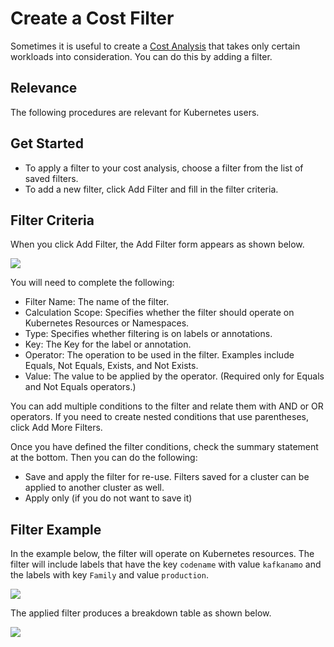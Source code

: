 # Create a Cost Filter

Sometimes it is useful to create a [Cost Analysis](ocean/features/cost-analysis) that takes only certain workloads into consideration. You can do this by adding a filter.

## Relevance

The following procedures are relevant for Kubernetes users.

## Get Started

- To apply a filter to your cost analysis, choose a filter from the list of saved filters.
- To add a new filter, click Add Filter and fill in the filter criteria.

## Filter Criteria

When you click Add Filter, the Add Filter form appears as shown below.

<img src="/ocean/_media/tutorials-create-cost-filter-01.png" />

You will need to complete the following:

- Filter Name: The name of the filter.
- Calculation Scope: Specifies whether the filter should operate on Kubernetes Resources or Namespaces.
- Type: Specifies whether filtering is on labels or annotations.
- Key: The Key for the label or annotation.
- Operator: The operation to be used in the filter. Examples include Equals, Not Equals, Exists, and Not Exists.
- Value: The value to be applied by the operator. (Required only for Equals and Not Equals operators.)

You can add multiple conditions to the filter and relate them with AND or OR operators. If you need to create nested conditions that use parentheses, click Add More Filters.

Once you have defined the filter conditions, check the summary statement at the bottom. Then you can do the following:

- Save and apply the filter for re-use. Filters saved for a cluster can be applied to another cluster as well.
- Apply only (if you do not want to save it)

## Filter Example

In the example below, the filter will operate on Kubernetes resources. The filter will include labels that have the key `codename` with value `kafkanamo` and the labels with key `Family` and value `production`.

<img src="/ocean/_media/tutorials-create-cost-filter-02.png" />

The applied filter produces a breakdown table as shown below.

<img src="/ocean/_media/cost-analysis-4.png" />

